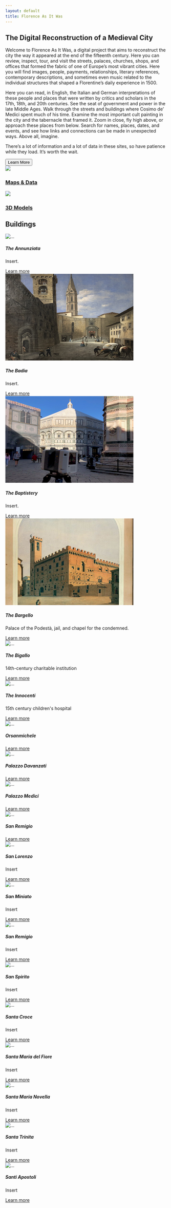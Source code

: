 ```yaml
---
layout: default
title: Florence As It Was
---
```


<div class="container">
<h2 class="display-6 lh-lg" id="home-text">The Digital Reconstruction of a Medieval City</h2>
  <div class="row">
    <div class="col">
      <p>Welcome to Florence As It Was, a digital project that aims to reconstruct the city the way it appeared at the end of the fifteenth century. Here you can review, inspect, tour, and visit the streets, palaces, churches, shops, and offices that formed the fabric of one of Europe’s most vibrant cities. Here you will find images, people, payments, relationships, literary references, contemporary descriptions, and sometimes even music related to the individual structures that shaped a Florentine’s daily experience in 1500.</p>
		<p>Here you can read, in English, the Italian and German interpretations of these people and places that were written by critics and scholars in the 17th, 18th, and 20th centuries. See the seat of government and power in the late Middle Ages. Walk through the streets and buildings where Cosimo de’ Medici spent much of his time. Examine the most important cult painting in the city and the tabernacle that framed it. Zoom in close, fly high above, or approach these places from below. Search for names, places, dates, and events, and see how links and connections can be made in unexpected ways. Above all, imagine.</p>
		<p>There’s a lot of information and a lot of data in these sites, so have patience while they load. It’s worth the wait. </p>
		<a href="about.html"><button type="button" class="btn btn-success">Learn More</button></a>
	</div>
    <div class="col text-center">
      <a href="{{site.absolute_url}}/maps.html"><img class="rounded" src="assets/images/flawhome1.png"></a>
      <a href="{{site.absolute_url}}/maps.html"><h3 class="lh-lg">Maps & Data</h3>
  </a>
        <a href="{{site.absolute_url}}/3d_models.html"><img class="rounded" src="assets/images/flawhome2.png"></a>
      <a href="{{site.absolute_url}}/3d_models.html"><h3>3D Models</h3></a>
    </div>
  </div>


<h2>Buildings</h2>

<div class="row">

<div class="col">
<div class="card">
  <img src="assets/images/thumbnail/annunziata-image.png" class="card-img-top" alt="...">
  <div class="card-body">
    <h5 class="card-title">The Annunziata</h5>
    <p class="card-text">Insert.</p>
    <a href="{{ 'architecture/annunziata.html' | absolute_url }}" class="btn btn-primary">Learn more</a>
  </div>
</div>
</div>


<div class="col">
<div class="card">
  <img src="assets/images/thumbnail/badia-image.png" class="card-img-top" alt="...">
  <div class="card-body">
    <h5 class="card-title">The Badia</h5>
    <p class="card-text">Insert.</p>
    <a href="{{ 'architecture/badia.html' | absolute_url }}" class="btn btn-primary">Learn more</a>
  </div>
</div>
</div>

<div class="col">
<div class="card">
  <img src="assets/images/thumbnail/baptistery-image.png" class="card-img-top" alt="...">
  <div class="card-body">
    <h5 class="card-title">The Baptistery</h5>
    <p class="card-text">Insert.</p>
    <a href="{{ 'architecture/baptistery.html' | absolute_url }}" class="btn btn-primary">Learn more</a>
  </div>
</div>
</div>

</div>
<div class="row">

  <div class="col">
<div class="card">
  <img src="assets/images/thumbnail/bargello-image.png" class="card-img-top" alt="...">
  <div class="card-body">
    <h5 class="card-title">The Bargello</h5>
    <p class="card-text">Palace of the Podestà, jail, and chapel for the condemned.</p>
    <a href="{{ 'architecture/bargello.html' | absolute_url }}" class="btn btn-primary">Learn more</a>
  </div>
</div>
</div>
<div class="col">
	<div class="card">
	  <img src="assets/images/thumbnail/bigallo-image.jpg" class="card-img-top" alt="...">
		  <div class="card-body">
		    <h5 class="card-title">The Bigallo</h5>
		    <p class="card-text">14th-century charitable institution</p>
<a href="{{ 'architecture/bigallo.html' | absolute_url }}" class="btn btn-primary">Learn more</a>
		  </div>
	</div>
</div>



<div class="col">
	<div class="card">
	  <img src="https://florenceasitwas.wlu.edu/assets/images/innocenti-image.png" class="card-img-top" alt="...">
		  <div class="card-body">
		    <h5 class="card-title">The Innocenti</h5>
		    <p class="card-text">15th century children's hospital</p>
<a href="{{ 'architecture/innocenti.html' | absolute_url }}" class="btn btn-primary">Learn more</a>
		  </div>
	</div>
</div>


</div>
<div class="row">


<div class="col">
	<div class="card">
	  <img src="https://florenceasitwas.wlu.edu/assets/images/thumbnail/orsanmichele-image.png" class="card-img-top" alt="...">
		  <div class="card-body">
		    <h5 class="card-title">Orsanmichele</h5>
		    <p class="card-text"></p>
<a href="{{ 'architecture/orsanmichele.html' | absolute_url }}" class="btn btn-primary">Learn more</a>
		  </div>
	</div>
</div>

<div class="col">
	<div class="card">
	  <img src="https://florenceasitwas.wlu.edu/assets/images/palazzodavanzati-image.png" class="card-img-top" alt="...">
		  <div class="card-body">
		    <h5 class="card-title">Palazzo Davanzati</h5>
		    <p class="card-text"></p>
<a href="{{ 'architecture/palazzo-davanzati.html' | absolute_url }}" class="btn btn-primary">Learn more</a>
		  </div>
	</div>

<div class="col">
	<div class="card">
	  <img src="https://florenceasitwas.wlu.edu/assets/images/palazzomedici-image.png" class="card-img-top" alt="...">
		  <div class="card-body">
		    <h5 class="card-title">Palazzo Medici</h5>
		    <p class="card-text"></p>
<a href="{{ 'architecture/palazzo-medici.html' | absolute_url }}" class="btn btn-primary">Learn more</a>
		  </div>
	</div>

</div>
<div class="row">

<div class="col">
	<div class="card">
	  <img src="https://florenceasitwas.wlu.edu/assets/images/sanremigio-image.png" class="card-img-top" alt="...">
		  <div class="card-body">
		    <h5 class="card-title">San Remigio</h5>
		    <p class="card-text"></p>
<a href="{{ 'architecture/remigio.html' | absolute_url }}" class="btn btn-primary">Learn more</a>
		  </div>
	</div>

<div class="col">
	<div class="card">
	  <img src="https://florenceasitwas.wlu.edu/assets/images/sanlorenzo-image.png" class="card-img-top" alt="...">
		  <div class="card-body">
		    <h5 class="card-title">San Lorenzo</h5>
		    <p class="card-text">Insert</p>
<a href="{{ 'architecture/san-lorenzo.html' | absolute_url }}" class="btn btn-primary">Learn more</a>
		  </div>
	</div>

<div class="col">
	<div class="card">
	  <img src="https://florenceasitwas.wlu.edu/assets/images/sanminiato-image.png" class="card-img-top" alt="...">
		  <div class="card-body">
		    <h5 class="card-title">San Miniato</h5>
		    <p class="card-text">Insert</p>
<a href="{{ 'architecture/san-miniato.html' | absolute_url }}" class="btn btn-primary">Learn more</a>
		  </div>
	</div>
</div>
<div class="row">


<div class="col">
	<div class="card">
	  <img src="https://florenceasitwas.wlu.edu/assets/images/sanremigio-image.png" class="card-img-top" alt="...">
		  <div class="card-body">
		    <h5 class="card-title">San Remigio</h5>
		    <p class="card-text">Insert</p>
<a href="{{ 'architecture/san-remigio.html' | absolute_url }}" class="btn btn-primary">Learn more</a>
		  </div>
	</div>

<div class="col">
	<div class="card">
	  <img src="https://florenceasitwas.wlu.edu/assets/images/sanspirito-image.png" class="card-img-top" alt="...">
		  <div class="card-body">
		    <h5 class="card-title">San Spirito</h5>
		    <p class="card-text">Insert</p>
<a href="{{ 'architecture/san-spirito.html' | absolute_url }}" class="btn btn-primary">Learn more</a>
		  </div>
	</div>

<div class="col">
	<div class="card">
	  <img src="https://florenceasitwas.wlu.edu/assets/images/santacroce-image.png" class="card-img-top" alt="...">
		  <div class="card-body">
		    <h5 class="card-title">Santa Croce</h5>
		    <p class="card-text">Insert</p>
<a href="{{ 'architecture/santa-croce.html' | absolute_url }}" class="btn btn-primary">Learn more</a>
		  </div>
	</div>

</div>
<div class="row">

<div class="col">
	<div class="card">
	  <img src="https://florenceasitwas.wlu.edu/assets/images/smn-image.png" class="card-img-top" alt="...">
		  <div class="card-body">
		    <h5 class="card-title">Santa Maria del Fiore</h5>
		    <p class="card-text">Insert</p>
<a href="{{ 'architecture/santa-maria-del-fiore.html' | absolute_url }}" class="btn btn-primary">Learn more</a>
		  </div>
	</div>


<div class="col">
	<div class="card">
	  <img src="https://florenceasitwas.wlu.edu/assets/images/smn-image.png" class="card-img-top" alt="...">
		  <div class="card-body">
		    <h5 class="card-title">Santa Maria Novella</h5>
		    <p class="card-text">Insert</p>
<a href="{{ 'architecture/santa-maria-novella.html' | absolute_url }}" class="btn btn-primary">Learn more</a>
		  </div>
	</div>

<div class="col">
	<div class="card">
	  <img src="https://florenceasitwas.wlu.edu/assets/images/santatrinita-image.png" class="card-img-top" alt="...">
		  <div class="card-body">
		    <h5 class="card-title">Santa Trinita</h5>
		    <p class="card-text">Insert</p>
<a href="{{ 'architecture/santa-trinita.html' | absolute_url }}" class="btn btn-primary">Learn more</a>
		  </div>
	</div>

</div>
<div class="row">


<div class="col">
	<div class="card">
	  <img src="https://florenceasitwas.wlu.edu/assets/images/santiapostoli-image.png" class="card-img-top" alt="...">
		  <div class="card-body">
		    <h5 class="card-title">Santi Apostoli</h5>
		    <p class="card-text">Insert</p>
<a href="{{ 'architecture/santi-apostoli.html' | absolute_url }}" class="btn btn-primary">Learn more</a>
		  </div>
	</div>

</div>
</div>
</div>
</div>